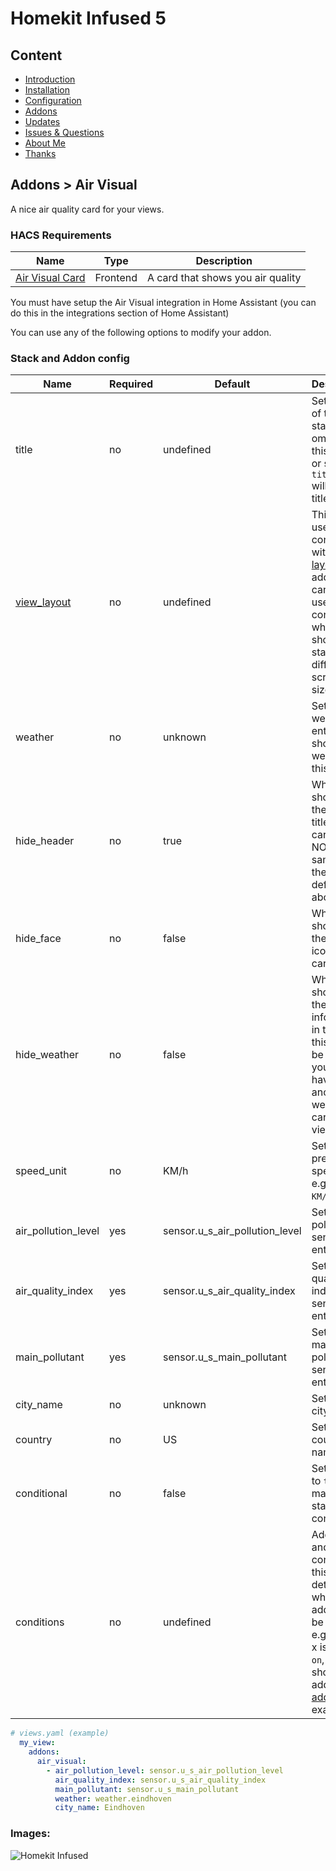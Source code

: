 # Homekit Infused 5

## Content
- [Introduction](../index.md)
- [Installation](../installation.md)
- [Configuration](../configuration.md)
- [Addons](../addons.md)
- [Updates](../updates.md)
- [Issues & Questions](../issues.md)
- [About Me](../about.md)
- [Thanks](../thanks.md)

## Addons > Air Visual

A nice air quality card for your views.

### HACS Requirements

| Name | Type  | Description |
|----------------------------------|-------------|---------------------------------------------------------------------------------------------------------------------------------------------------------------------------------------------------------|
| [Air Visual Card](https://github.com/dnguyen800/air-visual-card) | Frontend | A card that shows you air quality |

You must have setup the Air Visual integration in Home Assistant (you can do this in the integrations section of Home Assistant)

You can use any of the following options to modify your addon.

### Stack and Addon config

| Name | Required | Default | Description |
|----------------------------------|-------------|----------------------|-----------------------------------------------------------------------------------------------------------------------------------------------------------------------------------|
| title | no | undefined | Set the title of the stack, ommitting this line will or setting `title: hide` will hide the title |
| [view_layout](layout.md#view-layout) | no | undefined | This is best used in conjunction with the [layout](layout.md#view-layout) addon, but can also be used to control whether to show this stack on different screen sizes. |
| weather | no | unknown | Setup a weather entity to show the weather in this card |
| hide_header | no | true | Whether to show/hide the header title of this card (this is NOT the same as the title defined above) |
| hide_face | no | false | Whether to show/hide the face icon in the card |
| hide_weather | no | false | Whether to show/hide the weather information in the card, this might be useful if you already have another weather card on that view |
| speed_unit | no | KM/h | Set your prefered speed unit e.g. `MP/s`, `KM/s` or `MP/h` |
| air_pollution_level | yes | sensor.u_s_air_pollution_level | Set the air pollution sensor entity |
| air_quality_index | yes | sensor.u_s_air_quality_index | Set the air quality index sensor entity |
| main_pollutant | yes | sensor.u_s_main_pollutant | Set the main pollutant sensor entity |
| city_name | no | unknown | Set your city name |
| country | no | US | Set your country name |
| conditional | no | false | Setting this to `true` will make the stack condtional |
| conditions | no | undefined | Add entities and conditions, this will determine when this addon will be shown, e.g. if entity x is turned `on`, then show this addon (see [addons](../addons.md) for examples |


```yaml
# views.yaml (example)
  my_view:
    addons:
      air_visual:
        - air_pollution_level: sensor.u_s_air_pollution_level
          air_quality_index: sensor.u_s_air_quality_index
          main_pollutant: sensor.u_s_main_pollutant
          weather: weather.eindhoven
          city_name: Eindhoven
```

### Images:

![Homekit Infused](../images/hki-air-visual.png)
